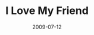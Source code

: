 ---
layout: message
category: message
series: "We Love Cincinnati"
title: "I Love My Friend"
date: 2009-07-12
message_id: 571
---